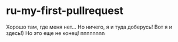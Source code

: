 # ru-my-first-pullrequest

Хорошо там, где меня нет… Но ничего, я и туда доберусь!
Вот я и здесь!)
Но это еще не конец! nnnnnnnn

